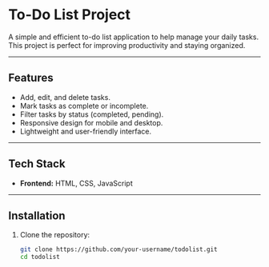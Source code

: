 # To-Do List Project
A simple and efficient to-do list application to help manage your daily tasks. This project is perfect for improving productivity and staying organized.

---

## Features

- Add, edit, and delete tasks.
- Mark tasks as complete or incomplete.
- Filter tasks by status (completed, pending).
- Responsive design for mobile and desktop.
- Lightweight and user-friendly interface.

---

## Tech Stack

- **Frontend:** HTML, CSS, JavaScript

---

## Installation

1. Clone the repository:
   ```bash
   git clone https://github.com/your-username/todolist.git
   cd todolist
